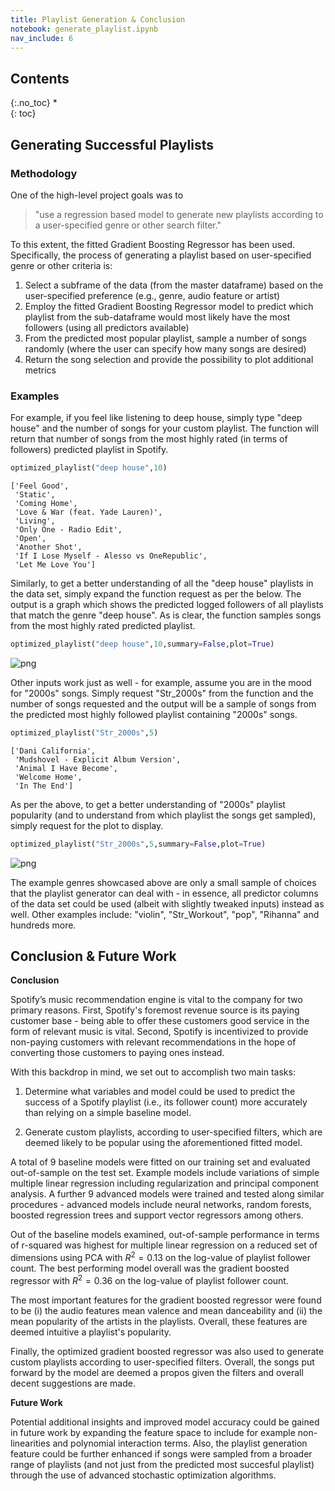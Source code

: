 ```yaml
---
title: Playlist Generation & Conclusion
notebook: generate_playlist.ipynb
nav_include: 6
---
```


## Contents
{:.no_toc}
*  
{: toc}


## Generating Successful Playlists

### Methodology

One of the high-level project goals was to

> "use a regression based model to generate new playlists according to a user-specified genre or other search filter."

To this extent, the fitted Gradient Boosting Regressor has been used. Specifically, the process of generating a playlist based on user-specified genre or other criteria is:

1. Select a subframe of the data (from the master dataframe) based on the user-specified preference (e.g., genre, audio feature or artist)
2. Employ the fitted Gradient Boosting Regressor model to predict which playlist from the sub-dataframe would most likely have the most followers (using all predictors available)
3. From the predicted most popular playlist, sample a number of songs randomly (where the user can specify how many songs are desired)
4. Return the song selection and provide the possibility to plot additional metrics





### Examples

For example, if you feel like listening to deep house, simply type "deep house" and the number of songs for your custom playlist. The function will return that number of songs from the most highly rated (in terms of followers) predicted playlist in Spotify.



```python
optimized_playlist("deep house",10)
```





    ['Feel Good',
     'Static',
     'Coming Home',
     'Love & War (feat. Yade Lauren)',
     'Living',
     'Only One - Radio Edit',
     'Open',
     'Another Shot',
     'If I Lose Myself - Alesso vs OneRepublic',
     'Let Me Love You']



Similarly, to get a better understanding of all the "deep house" playlists in the data set, simply expand the function request as per the below. The output is a graph which shows the predicted logged followers of all playlists that match the genre "deep house". As is clear, the function samples songs from the most highly rated predicted playlist.



```python
optimized_playlist("deep house",10,summary=False,plot=True)
```



![png](generate_playlist_files/generate_playlist_31_0.png)


Other inputs work just as well - for example, assume you are in the mood for "2000s" songs. Simply request "Str_2000s" from the function and the number of songs requested and the output will be a sample of songs from the predicted most highly followed playlist containing "2000s" songs.



```python
optimized_playlist("Str_2000s",5)
```





    ['Dani California',
     'Mudshovel - Explicit Album Version',
     'Animal I Have Become',
     'Welcome Home',
     'In The End']



As per the above, to get a better understanding of "2000s" playlist popularity (and to understand from which playlist the songs get sampled), simply request for the plot to display.



```python
optimized_playlist("Str_2000s",5,summary=False,plot=True)
```



![png](generate_playlist_files/generate_playlist_35_0.png)


The example genres showcased above are only a small sample of choices that the playlist generator can deal with - in essence, all predictor columns of the data set could be used (albeit with slightly tweaked inputs) instead as well. Other examples include: "violin", "Str_Workout", "pop", "Rihanna" and hundreds more.

## Conclusion & Future Work

**Conclusion**

Spotify’s music recommendation engine is vital to the company for two primary reasons. First, Spotify's foremost revenue source is its paying customer base - being able to offer these customers good service in the form of relevant music is vital. Second, Spotify is incentivized to provide non-paying customers with relevant recommendations in the hope of converting those customers to paying ones instead. 

With this backdrop in mind, we set out to accomplish two main tasks:

1. Determine what variables and model could be used to predict the success of a Spotify playlist (i.e., its follower count) more accurately than relying on a simple baseline model.

2. Generate custom playlists, according to user-specified filters, which are deemed likely to be popular using the aforementioned fitted model.

A total of 9 baseline models were fitted on our training set and evaluated out-of-sample on the test set. Example models include variations of simple multiple linear regression including regularization and principal component analysis. A further 9 advanced models were trained and tested along similar procedures - advanced models include neural networks, random forests, boosted regression trees and support vector regressors among others. 

Out of the baseline models examined, out-of-sample performance in terms of r-squared was highest for multiple linear regression on a reduced set of dimensions using PCA with $R^2=0.13$ on the log-value of playlist follower count. The best performing model overall was the gradient boosted regressor with $R^2=0.36$ on the log-value of playlist follower count.

The most important features for the gradient boosted regressor were found to be (i) the audio features mean valence and mean danceability and (ii) the mean popularity of the artists in the playlists. Overall, these features are deemed intuitive a playlist's popularity.

Finally, the optimized gradient boosted regressor was also used to generate custom playlists according to user-specified filters. Overall, the songs put forward by the model are deemed a propos given the filters and overall decent suggestions are made.

**Future Work**

Potential additional insights and improved model accuracy could be gained in future work by expanding the feature space to include for example non-linearities and polynomial interaction terms. Also, the playlist generation feature could be further enhanced if songs were sampled from a broader range of playlists (and not just from the predicted most succesful playlist) through the use of advanced stochastic optimization algorithms.
